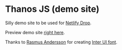 # Thanos JS (demo site)

Silly demo site to be used for [Netlify Drop](https://app.netlify.com/drop).

Preview demo site [right here](https://github.com/MeSSiaS-4/syrtaki/blob/master/index.html).

Thanks to [Rasmus Andersson](https://twitter.com/rsms) for creating [Inter UI font](https://rsms.me/inter/).
